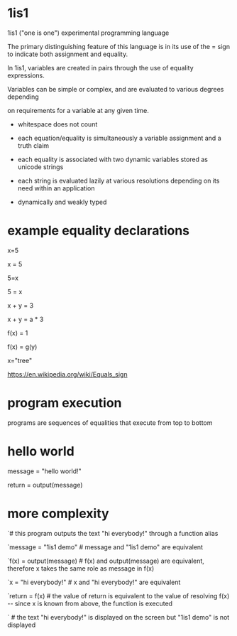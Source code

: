 # 1is1

1is1 ("one is one") experimental programming language

The primary distinguishing feature of this language is in its use of the = sign
to indicate both assignment and equality.

In 1is1, variables are created in pairs through the use of equality expressions.

Variables can be simple or complex, and are evaluated to various degrees depending

on requirements for a variable at any given time.

- whitespace does not count
  
- each equation/equality is simultaneously a variable assignment and a truth claim

- each equality is associated with two dynamic variables stored as unicode strings

- each string is evaluated lazily at various resolutions depending on its need within an application

- dynamically and weakly typed
  

# example equality declarations

x=5

x = 5

5=x

5 = x

x + y = 3

x + y = a * 3

f(x) = 1

f(x) = g(y)

x="tree"

https://en.wikipedia.org/wiki/Equals_sign

# program execution

programs are sequences of equalities that execute from top to bottom

# hello world

message = "hello world!"

return = output(message)

# more complexity


`# this program outputs the text "hi everybody!" through a function alias

`message = "1is1 demo"            # message and "1is1 demo" are equivalent

`f(x) = output(message)           # f(x) and output(message) are equivalent, therefore x takes the same role as message in f(x)

`x = "hi everybody!"              # x and "hi everybody!" are equivalent

`return = f(x)                    # the value of return is equivalent to the value of resolving f(x) -- since x is known from above, the function is executed

`                                 # the text "hi everybody!" is displayed on the screen but "1is1 demo" is not displayed
                                 

